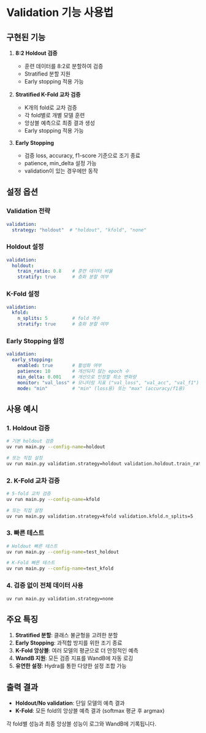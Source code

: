 # Validation 기능 사용법

## 구현된 기능

1. **8:2 Holdout 검증**
   - 훈련 데이터를 8:2로 분할하여 검증
   - Stratified 분할 지원
   - Early stopping 적용 가능

2. **Stratified K-Fold 교차 검증**
   - K개의 fold로 교차 검증
   - 각 fold별로 개별 모델 훈련
   - 앙상블 예측으로 최종 결과 생성
   - Early stopping 적용 가능

3. **Early Stopping**
   - 검증 loss, accuracy, f1-score 기준으로 조기 종료
   - patience, min_delta 설정 가능
   - validation이 있는 경우에만 동작

## 설정 옵션

### Validation 전략
```yaml
validation:
  strategy: "holdout"  # "holdout", "kfold", "none"
```

### Holdout 설정
```yaml
validation:
  holdout:
    train_ratio: 0.8    # 훈련 데이터 비율
    stratify: true      # 층화 분할 여부
```

### K-Fold 설정
```yaml
validation:
  kfold:
    n_splits: 5         # fold 개수
    stratify: true      # 층화 분할 여부
```

### Early Stopping 설정
```yaml
validation:
  early_stopping:
    enabled: true       # 활성화 여부
    patience: 10        # 개선되지 않는 epoch 수
    min_delta: 0.001    # 개선으로 인정할 최소 변화량
    monitor: "val_loss" # 모니터링 지표 ("val_loss", "val_acc", "val_f1")
    mode: "min"         # "min" (loss용) 또는 "max" (accuracy/f1용)
```

## 사용 예시

### 1. Holdout 검증
```bash
# 기본 holdout 검증
uv run main.py --config-name=holdout

# 또는 직접 설정
uv run main.py validation.strategy=holdout validation.holdout.train_ratio=0.8
```

### 2. K-Fold 교차 검증
```bash
# 5-fold 교차 검증
uv run main.py --config-name=kfold

# 또는 직접 설정
uv run main.py validation.strategy=kfold validation.kfold.n_splits=5
```

### 3. 빠른 테스트
```bash
# Holdout 빠른 테스트
uv run main.py --config-name=test_holdout

# K-Fold 빠른 테스트
uv run main.py --config-name=test_kfold
```

### 4. 검증 없이 전체 데이터 사용
```bash
uv run main.py validation.strategy=none
```

## 주요 특징

1. **Stratified 분할**: 클래스 불균형을 고려한 분할
2. **Early Stopping**: 과적합 방지를 위한 조기 종료
3. **K-Fold 앙상블**: 여러 모델의 평균으로 더 안정적인 예측
4. **WandB 지원**: 모든 검증 지표를 WandB에 자동 로깅
5. **유연한 설정**: Hydra를 통한 다양한 설정 조합 가능

## 출력 결과

- **Holdout/No validation**: 단일 모델의 예측 결과
- **K-Fold**: 모든 fold의 앙상블 예측 결과 (softmax 평균 후 argmax)

각 fold별 성능과 최종 앙상블 성능이 로그와 WandB에 기록됩니다. 